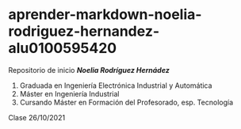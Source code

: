 # aprender-markdown-noelia-rodriguez-hernandez-alu0100595420
Repositorio de inicio
__*Noelia Rodríguez Hernádez*__
1. Graduada en Ingeniería Electrónica Industrial y Automática
1. Máster en Ingeniería Industrial
1. Cursando Máster en Formación del Profesorado, esp. Tecnología

Clase 26/10/2021